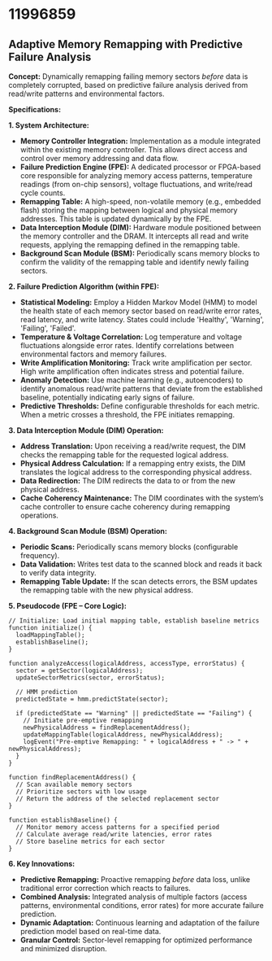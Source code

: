 # 11996859

## Adaptive Memory Remapping with Predictive Failure Analysis

**Concept:** Dynamically remapping failing memory sectors *before* data is completely corrupted, based on predictive failure analysis derived from read/write patterns and environmental factors.

**Specifications:**

**1. System Architecture:**

*   **Memory Controller Integration:**  Implementation as a module integrated within the existing memory controller. This allows direct access and control over memory addressing and data flow.
*   **Failure Prediction Engine (FPE):** A dedicated processor or FPGA-based core responsible for analyzing memory access patterns, temperature readings (from on-chip sensors), voltage fluctuations, and write/read cycle counts.
*   **Remapping Table:**  A high-speed, non-volatile memory (e.g., embedded flash) storing the mapping between logical and physical memory addresses. This table is updated dynamically by the FPE.
*   **Data Interception Module (DIM):**  Hardware module positioned between the memory controller and the DRAM. It intercepts all read and write requests, applying the remapping defined in the remapping table.
*   **Background Scan Module (BSM):** Periodically scans memory blocks to confirm the validity of the remapping table and identify newly failing sectors.

**2. Failure Prediction Algorithm (within FPE):**

*   **Statistical Modeling:** Employ a Hidden Markov Model (HMM) to model the health state of each memory sector based on read/write error rates, read latency, and write latency.  States could include 'Healthy', 'Warning', 'Failing', 'Failed'.
*   **Temperature & Voltage Correlation:**  Log temperature and voltage fluctuations alongside error rates. Identify correlations between environmental factors and memory failures.
*   **Write Amplification Monitoring:** Track write amplification per sector.  High write amplification often indicates stress and potential failure.
*   **Anomaly Detection:** Use machine learning (e.g., autoencoders) to identify anomalous read/write patterns that deviate from the established baseline, potentially indicating early signs of failure.
*   **Predictive Thresholds:**  Define configurable thresholds for each metric.  When a metric crosses a threshold, the FPE initiates remapping.

**3. Data Interception Module (DIM) Operation:**

*   **Address Translation:** Upon receiving a read/write request, the DIM checks the remapping table for the requested logical address.
*   **Physical Address Calculation:** If a remapping entry exists, the DIM translates the logical address to the corresponding physical address.
*   **Data Redirection:** The DIM redirects the data to or from the new physical address.
*   **Cache Coherency Maintenance:**  The DIM coordinates with the system’s cache controller to ensure cache coherency during remapping operations.

**4. Background Scan Module (BSM) Operation:**

*   **Periodic Scans:** Periodically scans memory blocks (configurable frequency).
*   **Data Validation:** Writes test data to the scanned block and reads it back to verify data integrity.
*   **Remapping Table Update:** If the scan detects errors, the BSM updates the remapping table with the new physical address.

**5. Pseudocode (FPE – Core Logic):**

```
// Initialize: Load initial mapping table, establish baseline metrics
function initialize() {
  loadMappingTable();
  establishBaseline();
}

function analyzeAccess(logicalAddress, accessType, errorStatus) {
  sector = getSector(logicalAddress);
  updateSectorMetrics(sector, errorStatus);

  // HMM prediction
  predictedState = hmm.predictState(sector);

  if (predictedState == "Warning" || predictedState == "Failing") {
    // Initiate pre-emptive remapping
    newPhysicalAddress = findReplacementAddress();
    updateMappingTable(logicalAddress, newPhysicalAddress);
    logEvent("Pre-emptive Remapping: " + logicalAddress + " -> " + newPhysicalAddress);
  }
}

function findReplacementAddress() {
  // Scan available memory sectors
  // Prioritize sectors with low usage
  // Return the address of the selected replacement sector
}

function establishBaseline() {
  // Monitor memory access patterns for a specified period
  // Calculate average read/write latencies, error rates
  // Store baseline metrics for each sector
}
```

**6.  Key Innovations:**

*   **Predictive Remapping:** Proactive remapping *before* data loss, unlike traditional error correction which reacts to failures.
*   **Combined Analysis:** Integrated analysis of multiple factors (access patterns, environmental conditions, error rates) for more accurate failure prediction.
*   **Dynamic Adaptation:**  Continuous learning and adaptation of the failure prediction model based on real-time data.
*   **Granular Control:** Sector-level remapping for optimized performance and minimized disruption.